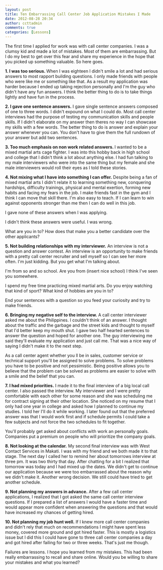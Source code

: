 ```yaml
---
layout: post
title: Ten Embarrassing Call Center Job Application Mistakes I Made
date: 2012-08-28 20:34
author: ccttadmin
comments: true
categories: [Lessons]
---
```

The first time I applied for work was with call center companies. I was a clumsy kid and made a lot of mistakes. Most of them are embarrassing. But I do my best to get over this fear and share my experience in the hope that you picked up something valuable. So here goes.

<strong>1. I was too serious. </strong>When I was eighteen I didn't smile a lot and had serious answers to most rapport building questions. I only made friends with people who were like me or something like that. As a result my application was harder because I ended up taking rejection personally and I'm the guy who didn't have any fun answers. I think the better thing to do is to take things lightly and have fun in the process.

<strong>2. I gave one sentence answers.</strong> I gave single sentence answers composed of one to three words. I didn't expound on what I could do. Most call center interviews had the purpose of testing my communication skills and people skills. If I didn't elaborate on my answer then theres no way I can showcase my skills with a few words. The better thing to do is answer and explain your answer whenever you can. You don't have to give them the full rundown of your answer but add two sentences.

<strong>3. Too much emphasis on non work related answers. </strong>I wanted to be a mixed martial arts cage fighter. I was into this hobby back in high school and college that I didn't think a lot about anything else. I had fun talking to my male interviewers who were into the same thing but my female and she male interviewers would roll their eyes as I told these stories.

<strong>4. Not mixing what I have into something I can offer.</strong> Despite being a fan of mixed martial arts I didn't relate it to learning something new, conquering hardships, difficulty trainings, physical and mental exertion, forming new habits and facing my fears in the job. I make friends fast in the gym and I think I can move that skill there. I'm also easy to teach. If I can learn to win against opponents stronger than me then I can do well in this job.

I gave none of these answers when I was applying.

I didn't think these answers were useful. I was wrong.

What are you in to? How does that make you a better candidate over the other applicants?

<strong>5. Not building relationships with my interviewer.</strong> An interview is not a question and answer contest. An interview is an opportunity to make friends with a pretty call center recruiter and sell myself so I can see her more often. I'm just kidding. But you get what I'm talking about.

I'm from so and so school. Are you from (insert nice school) I think I've seen you somewhere.

I spend my free time practicing mixed martial arts. Do you enjoy watching that kind of sport? What kind of hobbies are you in to?

End your sentences with a question so you feed your curiosity and try to make friends.

<strong>6. Bringing my negative self to the interview.</strong> A call center interviewer asked me about the Philippines. I couldn't think of an answer. I thought about the traffic and the garbage and the street kids and thought to myself that I'd better keep my mouth shut. I gave two half hearted sentences to answer the question and hoped for another one. The guy interviewing me said they'll evaluate my application and just call me. That was a nice way of saying I didn't make it to the next step.

As a call center agent whether you ll be in sales, customer service or technical support you'll be assigned to solve problems. To solve problems you have to be positive and not pessimistic. Being positive allows you to believe that the problem can be solved as problems are easier to solve with a smile and the belief that you can.

<strong>7. I had mixed priorities.</strong> I made it to the final interview of a big local call center. I also passed the interview. My interviewer and I were pretty comfortable with each other for some reason and she was scheduling me for contract signing at their other location. She noticed on my resume that I only had one year in college and asked how I planned to continue my studies. I told her I'll do it while working. I later found out that the preferred answer was that I would work first and if schedule permits I could take a few subjects and not force the two schedules to fit together.

You'll probably get asked about conflicts with work an personally goals. Companies put a premium on people who will prioritize the company goals.

<strong>8. Not looking at the calendar.</strong> My second final interview was with West Contact Services in Makati. I was with my friend and we both made it to that stage. The next day I called her to remind her about tomorrows interview at three pm. It was two thirty that day. After chatting for a bit I realized that tomorrow was today and I had mixed up the dates. We didn't get to continue our application because we were too embarrassed about the reason why we didn't make it. Another wrong decision. We still could have tried to get another schedule.

<strong>9. Not planning my answers in advance.</strong> After a few call center applications, I realized that I got asked the same call center interview questions. If I prepared a list of answers I would have a faster time and would appear more confident when answering the questions and that would have increased my chances of getting hired.

<strong>10. Not planning my job hunt well.</strong> If I knew more call center companies and didn't rely that much on recommendations I might have spent less money, covered more ground and got hired faster. This is mostly a logistics issue but I did this I could have gone to three call center companies a day and got hired after failing for two or three weeks. That's just me though.

Failures are lessons. I hope you learned from my mistakes. This had been really embarrassing to recall and share online. Would you be willing to share your mistakes and what you learned?
